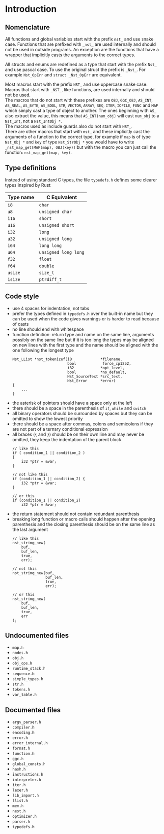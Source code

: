 # Introduction

## Nomenclature

All functions and global variables start with the prefix `nst_` and use snake
case. Functions that are prefixed with `_nst_` are used internally and should
not be used in outside programs. An exception are the functions that have a
wrapper that implicitly casts the arguments to the correct types.

All structs and enums are redefined as a type that start with the prefix `Nst_`
and use pascal case. To use the original struct the prefix is `_Nst_`. For
example `Nst_OpErr` and `struct _Nst_OpErr` are equivalent.

Most macros start with the prefix `NST_` and use uppercase snake case. Macros
that start with `_NST_`, like functions, are used internally and should not be
used.  
The macros that do not start with these prefixes are `OBJ`, `GGC_OBJ`, `AS_INT`,
`AS_REAL`, `AS_BYTE`, `AS_BOOL`, `STR`, `VECTOR`, `ARRAY`, `SEQ`, `ITER`,
`IOFILE`, `FUNC` and `MAP` which simply cast a type of object to another. The
ones beginning with `AS_` also extract the value, this means that
`AS_INT(num_obj)` will cast `num_obj` to a `Nst_Int`, not a `Nst_IntObj *`.  
The macros used as include guards also do not start with `NST_`.  
There are other macros that start with `nst_` and these implicitly cast the
arguments of a function to the correct type, for example if `map` is of type
`Nst_Obj *` and `key` of type `Nst_StrObj *` you would have to write
`_nst_map_get(MAP(map), OBJ(key))` but with the macro you can just call the
function: `nst_map_get(map, key)`.

## Type definitions

Instead of using standard C types, the file `typedefs.h` defines some clearer
types inspired by Rust:

| Type name | C Equivalent         |
| --------- | -------------------- |
| `i8`      | `char`               |
| `u8`      | `unsigned char`      |
| `i16`     | `short`              |
| `u16`     | `unsigned short`     |
| `i32`     | `long`               |
| `u32`     | `unsigned long`      |
| `i64`     | `long long`          |
| `u64`     | `unsigned long long` |
| `f32`     | `float`              |
| `f64`     | `double`             |
| `usize`   | `size_t`             |
| `isize`   | `ptrdiff_t`          |

## Code style

- use 4 spaces for indentation, not tabs
- prefer the types defined in `typedefs.h` over the built-in name but they can
  be used when the code gives warnings or is harder to read because of casts
- no line should end with whitespace
- function definition: return type and name on the same line, arguments possibly
  on the same line but if it is too long the types may be aligned on new lines
  with the first type and the name should be aligned with the one following the
  longest type
  ```better-c
  Nst_LList *nst_tokenizef(i8             *filename,
                           bool            force_cp1252,
                           i32            *opt_level,
                           bool           *no_default,
                           Nst_SourceText *src_text,
                           Nst_Error      *error)
  {
      ...
  }
  ```
- the asterisk of pointers should have a space only at the left
- there should be a space in the parenthesis of `if`, `while` and `switch`
- all binary operators should be surrounded by spaces but they can be omitted
  to show the lowest priority
- there should be a space after commas, colons and semicolons if they are not
  part of a ternary conditional expression
- all braces (`{` and `}`) should be on their own line and may never be omitted,
  they keep the indentation of the parent block
  ```better-c
  // like this
  if ( condition_1 || condition_2 )
  {
      i32 *ptr = &var;
  }

  // not like this
  if (condition_1 || condition_2) {
      i32 *ptr = &var;
  }

  // or this
  if (condition_1 || condition_2)
      i32 *ptr = &var;
  ```
- the return statement should not contain redundant parenthesis
- breaking long function or macro calls should happen after the opening
  parenthesis and the closing parenthesis should be on the same line as the
  last argument
  ```better-c
  // like this
  nst_string_new(
      buf,
      buf_len,
      true,
      err);

  // not this
  nst_string_new(buf,
                 buf_len,
                 true,
                 err);

  // or this
  nst_string_new(
      buf,
      buf_len,
      true,
      err
  );
  ```

## Undocumented files

- `map.h`
- `nodes.h`
- `obj.h`
- `obj_ops.h`
- `runtime_stack.h`
- `sequence.h`
- `simple_types.h`
- `str.h`
- `tokens.h`
- `var_table.h`

## Documented files

- `argv_parser.h`
- `compiler.h`
- `encoding.h`
- `error.h`
- `error_internal.h`
- `format.h`
- `function.h`
- `ggc.h`
- `global_consts.h`
- `hash.h`
- `instructions.h`
- `interpreter.h`
- `iter.h`
- `lexer.h`
- `lib_import.h`
- `llist.h`
- `mem.h`
- `nest.h`
- `optimizer.h`
- `parser.h`
- `typedefs.h`
